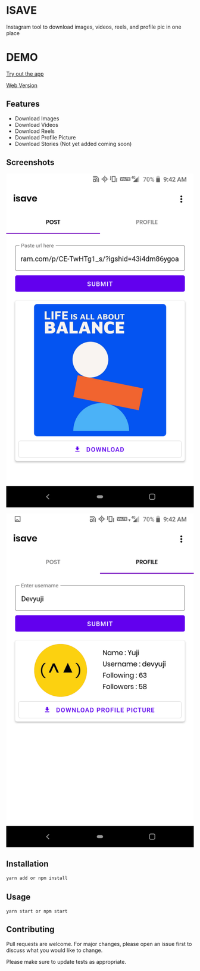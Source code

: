 # ISAVE

Instagram tool to download images, videos, reels, and profile pic in one place

# DEMO

[Try out the app](https://github.com/devyuji/isave-app/releases)

[Web Version](https://github.com/devyuji/isave)

## Features

- Download Images
- Download Videos
- Download Reels
- Download Profile Picture
- Download Stories (Not yet added coming soon)

## Screenshots

![](/assets/screenshots/image1.png)

![](/assets/screenshots/image2.png)

## Installation

```bash
yarn add or npm install
```

## Usage

```react
yarn start or npm start
```

## Contributing

Pull requests are welcome. For major changes, please open an issue first to discuss what you would like to change.

Please make sure to update tests as appropriate.
